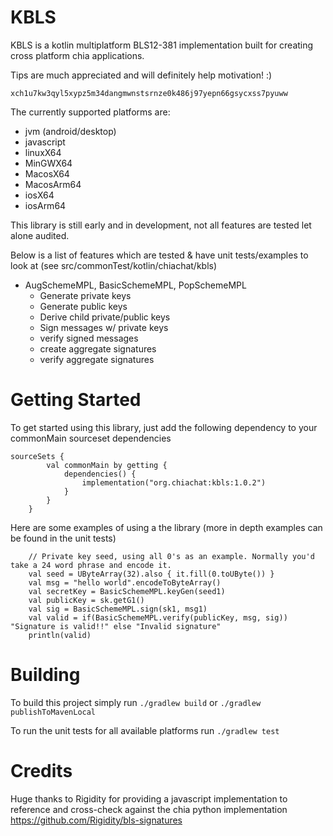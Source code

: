 # KBLS

KBLS is a kotlin multiplatform BLS12-381 implementation built for creating cross platform chia applications.

Tips are much appreciated and will definitely help motivation! :) 

`xch1u7kw3qyl5xypz5m34dangmwnstsrnze0k486j97yepn66gsycxss7pyuww`

The currently supported platforms are:

* jvm (android/desktop)
* javascript
* linuxX64
* MinGWX64
* MacosX64
* MacosArm64
* iosX64
* iosArm64

This library is still early and in development, not all features are tested let alone audited.

Below is a list of features which are tested & have unit tests/examples to look at (see
src/commonTest/kotlin/chiachat/kbls)

* AugSchemeMPL, BasicSchemeMPL, PopSchemeMPL
    * Generate private keys
    * Generate public keys
    * Derive child private/public keys
    * Sign messages w/ private keys
    * verify signed messages
    * create aggregate signatures
    * verify aggregate signatures

# Getting Started

To get started using this library, just add the following dependency to your commonMain sourceset dependencies

```
sourceSets {
        val commonMain by getting {
            dependencies() {
                implementation("org.chiachat:kbls:1.0.2")
            }
        }
    }
```

Here are some examples of using a the library (more in depth examples can be found in the unit tests)

```
    // Private key seed, using all 0's as an example. Normally you'd take a 24 word phrase and encode it.
    val seed = UByteArray(32).also { it.fill(0.toUByte()) }
    val msg = "hello world".encodeToByteArray()
    val secretKey = BasicSchemeMPL.keyGen(seed1)
    val publicKey = sk.getG1()
    val sig = BasicSchemeMPL.sign(sk1, msg1)
    val valid = if(BasicSchemeMPL.verify(publicKey, msg, sig)) "Signature is valid!!" else "Invalid signature"
    println(valid)
```

# Building

To build this project simply run `./gradlew build` or `./gradlew publishToMavenLocal`

To run the unit tests for all available platforms run `./gradlew test`

# Credits

Huge thanks to Rigidity for providing a javascript implementation to reference and cross-check against the chia python implementation
https://github.com/Rigidity/bls-signatures
